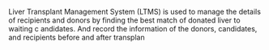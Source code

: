 Liver Transplant Management System (LTMS) is used to manage the details of recipients and
donors by finding the best match of donated liver to waiting c
andidates. And record the
information of the donors, candidates, and recipients before and after
transplan
